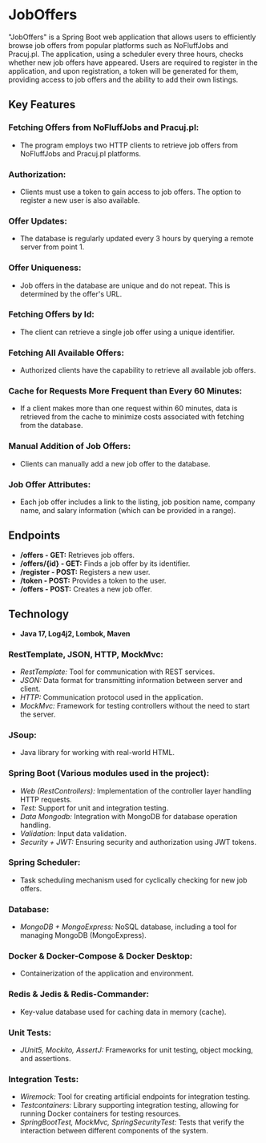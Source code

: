 # JobOffers

"JobOffers" is a Spring Boot web application that allows users to efficiently browse job offers from popular platforms such as NoFluffJobs and Pracuj.pl. The application, using a scheduler every three hours, checks whether new job offers have appeared. Users are required to register in the application, and upon registration, a token will be generated for them, providing access to job offers and the ability to add their own listings.

## Key Features

### Fetching Offers from NoFluffJobs and Pracuj.pl:

- The program employs two HTTP clients to retrieve job offers from NoFluffJobs and Pracuj.pl platforms.

### Authorization:

- Clients must use a token to gain access to job offers. The option to register a new user is also available.

### Offer Updates:

- The database is regularly updated every 3 hours by querying a remote server from point 1.

### Offer Uniqueness:

- Job offers in the database are unique and do not repeat. This is determined by the offer's URL.

### Fetching Offers by Id:

- The client can retrieve a single job offer using a unique identifier.

### Fetching All Available Offers:

- Authorized clients have the capability to retrieve all available job offers.

### Cache for Requests More Frequent than Every 60 Minutes:

- If a client makes more than one request within 60 minutes, data is retrieved from the cache to minimize costs associated with fetching from the database.

### Manual Addition of Job Offers:

- Clients can manually add a new job offer to the database.

### Job Offer Attributes:

- Each job offer includes a link to the listing, job position name, company name, and salary information (which can be provided in a range).

## Endpoints

- **/offers - GET:** Retrieves job offers.
- **/offers/{id} - GET:** Finds a job offer by its identifier.
- **/register - POST:** Registers a new user.
- **/token - POST:** Provides a token to the user.
- **/offers - POST:** Creates a new job offer.

## Technology

- **Java 17, Log4j2, Lombok, Maven**

### RestTemplate, JSON, HTTP, MockMvc:

- *RestTemplate:* Tool for communication with REST services.
- *JSON:* Data format for transmitting information between server and client.
- *HTTP:* Communication protocol used in the application.
- *MockMvc:* Framework for testing controllers without the need to start the server.

### JSoup:

- Java library for working with real-world HTML.

### Spring Boot (Various modules used in the project):

- *Web (RestControllers):* Implementation of the controller layer handling HTTP requests.
- *Test:* Support for unit and integration testing.
- *Data Mongodb:* Integration with MongoDB for database operation handling.
- *Validation:* Input data validation.
- *Security + JWT:* Ensuring security and authorization using JWT tokens.

### Spring Scheduler:

- Task scheduling mechanism used for cyclically checking for new job offers.

### Database:

- *MongoDB + MongoExpress:* NoSQL database, including a tool for managing MongoDB (MongoExpress).

### Docker & Docker-Compose & Docker Desktop:

- Containerization of the application and environment.

### Redis & Jedis & Redis-Commander:

- Key-value database used for caching data in memory (cache).

### Unit Tests:

- *JUnit5, Mockito, AssertJ:* Frameworks for unit testing, object mocking, and assertions.

### Integration Tests:

- *Wiremock:* Tool for creating artificial endpoints for integration testing.
- *Testcontainers:* Library supporting integration testing, allowing for running Docker containers for testing resources.
- *SpringBootTest, MockMvc, SpringSecurityTest:* Tests that verify the interaction between different components of the system.
